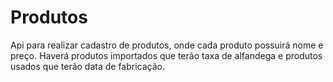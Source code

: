 # Produtos

Api para realizar cadastro de produtos, onde cada produto possuirá nome e preço. Haverá produtos importados que terão taxa de alfandega e produtos usados que terão data de fabricação.